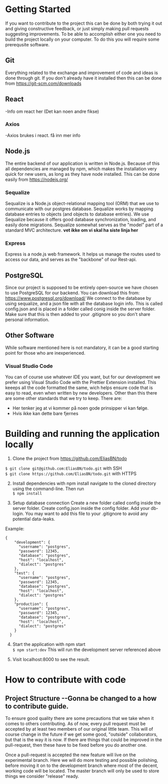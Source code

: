 # Getting Started

If you want to contribute to the project this can be done by both trying it out and giving constructive feedback, or just simply making pull requests suggesting improvements. To be able to accomplish either one you need to build the project locally on your computer. To do this you will require some prerequsite software.

## Git

Everything related to the exchange and improvement of code and ideas is done through git. If you don't already have it installed then this can be done from https://git-scm.com/downloads

## React

-Info om react her (Det kan noen andre fikse)

### Axios

-Axios brukes i react. få inn mer info

## Node.js

The entire backend of our application is written in Node.js. Because of this all dependencies are managed by npm, which makes the installation very quick for new users, as long as they have node installed. This can be done easily from https://nodejs.org/

### Sequalize

Sequalize is a Node.js object-relational mapping tool (ORM) that we use to communicate with our postgres database. Sequalize works by mapping database entries to objects (and objects to database entries). We use Sequalize because it offers good database synchronization, loading, and easily done migrations. Sequalize somewhat serves as the "model" part of a standard MVC architecture. <b>vet ikke om vi skal ha siste linja her </b>

### Express

Express is a node.js web framework. It helps us manage the routes used to access our data, and serves as the "backbone" of our Rest-api.

## PostgreSQL

Since our project is supposed to be entirely open-source we have chosen to use PostgreSQL for our backend. You can download this from: https://www.postgresql.org/download/
We connect to the database by using sequalize, and a json file with all the database login info. This is called config.json and is placed in a folder called conig inside the server folder. Make sure that this is then added to your .gitignore so you don't share personal information.

## Other Software

While software mentioned here is not mandatory, it can be a good starting point for those who are inexperienced.

### Visual Studio Code

You can of course use whatever IDE you want, but for our development we prefer using Visual Studio Code with the Prettier Extension installed. This keeeps all the code formatted the same, wich helps ensure code that is easy to read, even when written by new developers. Other than this there are some other standards that we try to keep. There are:

- Her tenker jeg at vi kommer på noen gode prinsipper vi kan følge.
- Hvis ikke kan dette bare fjernes

# Building and running the application locally

1. Clone the project from https://github.com/EliasBN/todo

`$ git clone git@github.com:EliasBN/todo.git` with SSH  
`$ git clone https://github.com/EliasBN/todo.git` with HTTPS

2. Install dependencies with npm install
   navigate to the cloned directory using the command-line. Then run  
   `$ npm install`

3. Setup database connection
   Create a new folder called config inside the server folder. Create config.json inside the config folder. Add your db-login. You may want to add this file to your .gitignore to avoid any potential data-leaks.

Example:

```
{
    "development": {
      "username": "postgres",
      "password": 12345,
      "database": "postgres",
      "host": "localhost",
      "dialect": "postgres"
    },
    "test": {
      "username": "postgres",
      "password": 12345,
      "database": "postgres",
      "host": "localhost",
      "dialect": "postgres"
    },
    "production": {
      "username": "postgres",
      "password": 12345,
      "database": "postgres",
      "host": "localhost",
      "dialect": "postgres"
    }
  }
```

4. Start the application with npm start  
   `$ npm start:dev` This will run the development server referenced above

5. Visit localhost:8000 to see the result.

# How to contribute with code

## Project Structure --Gonna be changed to a how to contribute guide.

To ensure good quality there are some precautions that we take when it comes to others contributing. As of now, every pull request must be accepted by at least two members of our original little team. This will of course change in the future if we get some good, "outside" collaborators, but that is the way it is now. If there are things that could be improved in the pull-request, then these have to be fixed before you do another one.

Once a pull-request is accepted the new feature will live on the experimental branch. Here we will do more testing and possible polishing, before moving it on to the development branch where most of the decent, working code will be located. The master branch will only be used to store things we consider "release" ready.
